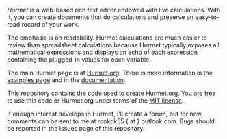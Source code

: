 *Hurmet* is a web-based rich text editor endowed with live calculations. With it, you can create documents that do calculations and preserve an easy-to-read record of your work.

The emphasis is on readability. Hurmet calculations are much easier to review than spreadsheet calculations because Hurmet typically exposes all mathematical expressions and displays an echo of each expression containing the plugged-in values for each variable.

The main Hurmet page is at [Hurmet.org](https://hurmet.org/ "Hurmet.org"). There is more information in the [examples page](https://hurmet.org/examples.html "Examples") and in the [documentation](https://hurmet.org/docs/en/manual.html "documentation").

This repository contains the code used to create Hurmet.org. You are free to use this code or Hurmet.org under terms of the [MIT license](https://opensource.org/licenses/MIT/ "MIT license").

If enough interest develops in Hurmet, I’ll create a forum, but for now, comments can be sent to me at ronkok55 { at } outlook.com. Bugs should be reported in the Issues page of this repository.